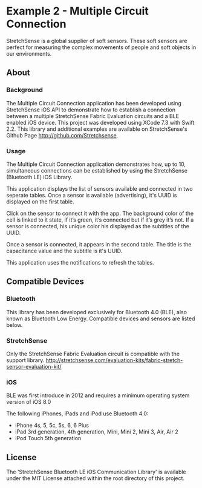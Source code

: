 # Example 2 - Multiple Circuit Connection  

StretchSense is a global supplier of soft sensors. These soft sensors are perfect for measuring the complex movements of people and soft objects in our environments. 

## About
### Background
The Multiple Circuit Connection application has been developed using StretchSense iOS API to demonstrate how to establish a connection between a multiple StretchSense Fabric Evaluation circuits and a BLE enabled iOS device. This project was developed using XCode 7.3 with Swift 2.2.
This library and additional examples are available on StretchSense's Github Page http://github.com/Stretchsense.

### Usage
The Multiple Circuit Connection application demonstrates how, up to 10, simultaneous connections can be established by using the StretchSense (Bluetooth LE) iOS Library. 

This application displays the list of sensors available and connected in two seperate tables. 
Once a sensor is available (advertising), it's UUID is displayed on the first table. 

Click on the sensor to connect it with the app. The background color of the cell is linked to it state, if it’s green, it’s connected but if it’s grey it’s not. If a sensor is connected, his unique color his displayed as the subtitles of the UUID.

Once a sensor is connected, it appears in the second table. The title is the capacitance value and the subtitle is it's UUID.

This application uses the notifications to refresh the tables.

## Compatible Devices

### Bluetooth
This library has been developed exclusively for Bluetooth 4.0 (BLE), also known as Bluetooth Low Energy. Compatible devices and sensors are listed below. 

### StretchSense
Only the StretchSense Fabric Evaluation circuit is compatible with the support library.
http://stretchsense.com/evaluation-kits/fabric-stretch-sensor-evaluation-kit/

### iOS
BLE was first introduce in 2012 and requires a minimum operating system version of iOS 8.0

The following iPhones, iPads and iPod use Bluetooth 4.0:
*	iPhone 4s, 5, 5c, 5s, 6, 6 Plus
*	iPad 3rd generation, 4th generation, Mini, Mini 2, Mini 3, Air, Air 2
*	iPod Touch 5th generation

## License
The 'StretchSense Bluetooth LE iOS Communication Library' is available under the MIT License attached within the root directory of this project.